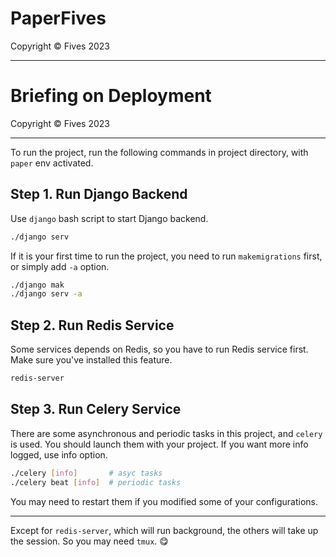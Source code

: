 # PaperFives

Copyright &copy; Fives 2023

---

# Briefing on Deployment

Copyright &copy; Fives 2023

---

To run the project, run the following commands in project directory, with `paper` env activated.

## Step 1. Run Django Backend

Use `django` bash script to start Django backend.

```bash
./django serv
```

If it is your first time to run the project, you need to run `makemigrations` first, or simply add `-a` option.

```bash
./django mak
./django serv -a
```

## Step 2. Run Redis Service

Some services depends on Redis, so you have to run Redis service first. Make sure you've installed this feature.

```bash
redis-server
```

## Step 3. Run Celery Service

There are some asynchronous and periodic tasks in this project, and `celery` is used. You should launch them with your project. If you want more info logged, use info option.

```bash
./celery [info]       # asyc tasks
./celery beat [info]  # periodic tasks
```

You may need to restart them if you modified some of your configurations.

---

Except for `redis-server`, which will run background, the others will take up the session. So you may need `tmux`. 😋



